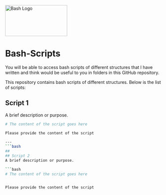 <img src="https://img.shields.io/badge/GNU%20Bash-4EAA25.svg" alt="Bash Logo" width="200" height="100" style="max-width:100%;">

# Bash-Scripts
You will be able to access bash scripts of different structures that I have written and think would be useful to you in folders in this GitHub repository.

This repository contains bash scripts of different structures. Below is the list of scripts:
##
## Script 1
A brief description or purpose.

```bash
# The content of the script goes here

Please provide the content of the script

---
```bash
##
## Script 2
A brief description or purpose.

```bash
# The content of the script goes here


Please provide the content of the script

